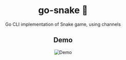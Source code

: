 <h1 align="center">go-snake 🐍</h1>
<p align="center">
  Go CLI implementation of Snake game, using channels
</p>
          
<h2 align="center">Demo</h2>
<p align="center">
  <img alt="Demo" src="https://github.com/mikyll/go-snake/blob/main/gfx/cli-snake.gif"/>
</p>
